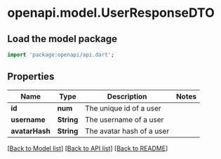 # openapi.model.UserResponseDTO

## Load the model package
```dart
import 'package:openapi/api.dart';
```

## Properties
Name | Type | Description | Notes
------------ | ------------- | ------------- | -------------
**id** | **num** | The unique id of a user | 
**username** | **String** | The username of a user | 
**avatarHash** | **String** | The avatar hash of a user | 

[[Back to Model list]](../README.md#documentation-for-models) [[Back to API list]](../README.md#documentation-for-api-endpoints) [[Back to README]](../README.md)


